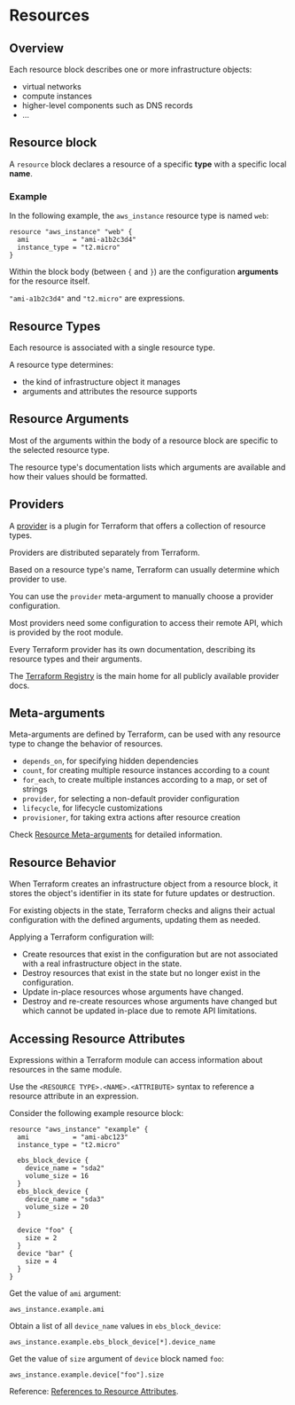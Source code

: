 # Resources

## Overview

Each resource block describes one or more infrastructure objects:
- virtual networks
- compute instances
- higher-level components such as DNS records
- ...


## Resource block

A `resource` block declares a resource of a specific **type** with a specific local **name**.

### Example

In the following example,  the `aws_instance` resource type is named `web`:

```hcl
resource "aws_instance" "web" {
  ami           = "ami-a1b2c3d4"
  instance_type = "t2.micro"
}
```

Within the block body (between `{` and `}`) are the configuration **arguments** for the resource itself.

`"ami-a1b2c3d4"` and `"t2.micro"` are expressions.


## Resource Types

Each resource is associated with a single resource type.

A resource type determines:
- the kind of infrastructure object it manages
- arguments and attributes the resource supports


## Resource Arguments

Most of the arguments within the body of a resource block are specific to the selected resource type. 

The resource type's documentation lists which arguments are available and how their values should be formatted.


## Providers

A [provider](https://registry.terraform.io/browse/providers) is a plugin for Terraform that offers a collection of resource types.

Providers are distributed separately from Terraform.

Based on a resource type's name, Terraform can usually determine which provider to use.

You can use the `provider` meta-argument to manually choose a provider configuration.

Most providers need some configuration to access their remote API, which is provided by the root module.

Every Terraform provider has its own documentation, describing its resource types and their arguments.

The [Terraform Registry](https://registry.terraform.io/browse/providers) is the main home for all publicly available provider docs.


## Meta-arguments

Meta-arguments are defined by Terraform, can be used with any resource type to change the behavior of resources.

- `depends_on`, for specifying hidden dependencies
- `count`, for creating multiple resource instances according to a count
- `for_each`, to create multiple instances according to a map, or set of strings
- `provider`, for selecting a non-default provider configuration
- `lifecycle`, for lifecycle customizations
- `provisioner`, for taking extra actions after resource creation

Check [Resource Meta-arguments](https://developer.hashicorp.com/terraform/language/meta-arguments/depends_on) for detailed information.


## Resource Behavior

When Terraform creates an infrastructure object from a resource block, it stores the object's identifier in its state for future updates or destruction.

For existing objects in the state, Terraform checks and aligns their actual configuration with the defined arguments, updating them as needed.

Applying a Terraform configuration will:

- Create resources that exist in the configuration but are not associated with a real infrastructure object in the state.
- Destroy resources that exist in the state but no longer exist in the configuration.
- Update in-place resources whose arguments have changed.
- Destroy and re-create resources whose arguments have changed but which cannot be updated in-place due to remote API limitations.


## Accessing Resource Attributes

Expressions within a Terraform module can access information about resources in the same module.

Use the `<RESOURCE TYPE>.<NAME>.<ATTRIBUTE>` syntax to reference a resource attribute in an expression.

Consider the following example resource block:
```hcl
resource "aws_instance" "example" {
  ami           = "ami-abc123"
  instance_type = "t2.micro"

  ebs_block_device {
    device_name = "sda2"
    volume_size = 16
  }
  ebs_block_device {
    device_name = "sda3"
    volume_size = 20
  }

  device "foo" {
    size = 2
  }
  device "bar" {
    size = 4
  }
}
```

Get the value of `ami` argument:

```hcl
aws_instance.example.ami
```

Obtain a list of all `device_name` values in `ebs_block_device`:

```hcl
aws_instance.example.ebs_block_device[*].device_name
```

Get the value of `size` argument of `device` block named  `foo`:

```hcl
aws_instance.example.device["foo"].size
```

Reference: [References to Resource Attributes](https://developer.hashicorp.com/terraform/language/expressions/references#references-to-resource-attributes).
